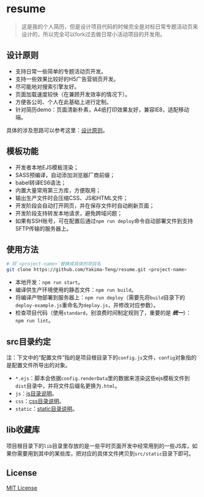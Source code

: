 # resume

> 这是我的个人简历，但是设计项目代码的时候完全是对标日常专题活动页来设计的，所以完全可以fork过去做日常小活动项目的开发用。

## 设计原则

- 支持日常一些简单的专题活动页开发。
- 支持一些效果比较好的H5广告营销页开发。
- 尽可能地对搜索引擎友好。
- 页面加载速度较快（在兼顾开发效率的情况下）。
- 方便各公司、个人在此基础上进行定制。
- 针对简历demo：页面清新朴素，A4纸打印效果友好，兼容IE8，适配移动端。

具体的涉及思路可以参考这里：[设计原则](./docs/设计原则.md)。

## 模板功能

- 开发者本地EJS模板渲染；
- SASS预编译，自动添加浏览器厂商前缀；
- babel转译ES6语法；
- 内置大量常用第三方库，方便取用；
- 输出生产文件时会压缩CSS、JS和HTML文件；
- 开发阶段会自动打开网页，并在保存文件时自动刷新页面；
- 开发阶段支持转发本地请求，避免跨域问题；
- 如果有SSH账号，可在配置后通过`npm run deploy`命令自动部署文件到支持SFTP传输的服务器上。

## 使用方法

```bash
# 将`<project-name>`替换成具体的项目名
git clone https://github.com/Yakima-Teng/resume.git <project-name>
```

- 本地开发：`npm run start`。
- 编译供生产环境使用的静态文件：`npm run build`。
- 将编译产物部署到服务器上：`npm run deploy`（需要先将`build`目录下的`deploy-example.js`重命名为`deploy.js`，并修改对应参数）。
- 检查项目代码（使用`standard`，别浪费时间制定规则了，重要的是 ***统一***）：`npm run lint`。

## src目录约定

注：下文中的“配置文件”指的是项目根目录下的`config.js`文件，`config`对象指的是配置文件所导出的对象。

- `*.ejs`：脚本会依据`config.renderData`里的数据来渲染这些ejs模板文件到`dist`目录中，并将文件后缀名更换为`.html`。
- `js`：[js目录说明](./src/js/README.md)。
- `css`：[css目录说明](./src/css/README.md)。
- `static`：[static目录说明](./src/static/README.md)。

## lib收藏库

项目根目录下的`lib`目录里存放的是一些平时页面开发中经常用到的一些JS库，如果你需要用到其中的某些库，把对应的具体文件拷贝到`src/static`目录下即可。

## License

[MIT License](./LICENSE)
